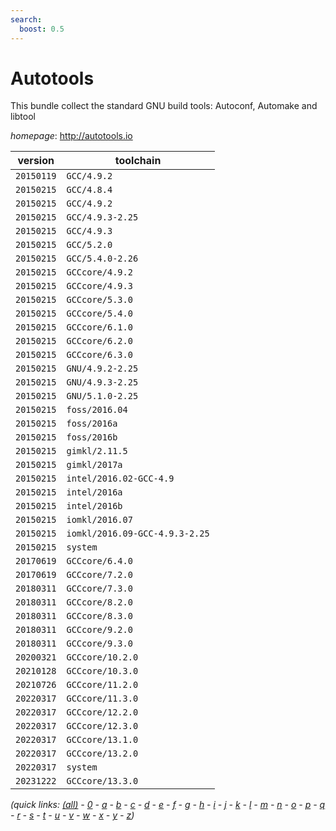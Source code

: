```yaml
---
search:
  boost: 0.5
---
```

# Autotools

This bundle collect the standard GNU build tools: Autoconf, Automake and libtool

*homepage*: <http://autotools.io>

version | toolchain
--------|----------
``20150119`` | ``GCC/4.9.2``
``20150215`` | ``GCC/4.8.4``
``20150215`` | ``GCC/4.9.2``
``20150215`` | ``GCC/4.9.3-2.25``
``20150215`` | ``GCC/4.9.3``
``20150215`` | ``GCC/5.2.0``
``20150215`` | ``GCC/5.4.0-2.26``
``20150215`` | ``GCCcore/4.9.2``
``20150215`` | ``GCCcore/4.9.3``
``20150215`` | ``GCCcore/5.3.0``
``20150215`` | ``GCCcore/5.4.0``
``20150215`` | ``GCCcore/6.1.0``
``20150215`` | ``GCCcore/6.2.0``
``20150215`` | ``GCCcore/6.3.0``
``20150215`` | ``GNU/4.9.2-2.25``
``20150215`` | ``GNU/4.9.3-2.25``
``20150215`` | ``GNU/5.1.0-2.25``
``20150215`` | ``foss/2016.04``
``20150215`` | ``foss/2016a``
``20150215`` | ``foss/2016b``
``20150215`` | ``gimkl/2.11.5``
``20150215`` | ``gimkl/2017a``
``20150215`` | ``intel/2016.02-GCC-4.9``
``20150215`` | ``intel/2016a``
``20150215`` | ``intel/2016b``
``20150215`` | ``iomkl/2016.07``
``20150215`` | ``iomkl/2016.09-GCC-4.9.3-2.25``
``20150215`` | ``system``
``20170619`` | ``GCCcore/6.4.0``
``20170619`` | ``GCCcore/7.2.0``
``20180311`` | ``GCCcore/7.3.0``
``20180311`` | ``GCCcore/8.2.0``
``20180311`` | ``GCCcore/8.3.0``
``20180311`` | ``GCCcore/9.2.0``
``20180311`` | ``GCCcore/9.3.0``
``20200321`` | ``GCCcore/10.2.0``
``20210128`` | ``GCCcore/10.3.0``
``20210726`` | ``GCCcore/11.2.0``
``20220317`` | ``GCCcore/11.3.0``
``20220317`` | ``GCCcore/12.2.0``
``20220317`` | ``GCCcore/12.3.0``
``20220317`` | ``GCCcore/13.1.0``
``20220317`` | ``GCCcore/13.2.0``
``20220317`` | ``system``
``20231222`` | ``GCCcore/13.3.0``


*(quick links: [(all)](../index.md) - [0](../0/index.md) - [a](../a/index.md) - [b](../b/index.md) - [c](../c/index.md) - [d](../d/index.md) - [e](../e/index.md) - [f](../f/index.md) - [g](../g/index.md) - [h](../h/index.md) - [i](../i/index.md) - [j](../j/index.md) - [k](../k/index.md) - [l](../l/index.md) - [m](../m/index.md) - [n](../n/index.md) - [o](../o/index.md) - [p](../p/index.md) - [q](../q/index.md) - [r](../r/index.md) - [s](../s/index.md) - [t](../t/index.md) - [u](../u/index.md) - [v](../v/index.md) - [w](../w/index.md) - [x](../x/index.md) - [y](../y/index.md) - [z](../z/index.md))*

